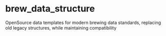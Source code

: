 # brew_data_structure
OpenSource data templates for modern brewing data standards, replacing old legacy structures, while maintaining compatibility
